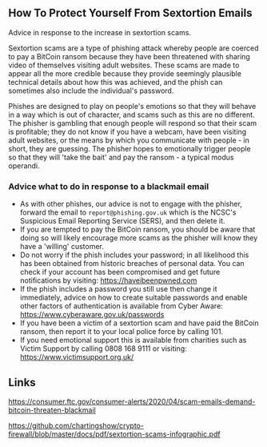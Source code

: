 ## How To Protect Yourself From Sextortion Emails

Advice in response to the increase in sextortion scams.

Sextortion scams are a type of phishing attack whereby people are coerced to pay a BitCoin ransom because they have been threatened with sharing video of themselves visiting adult websites. These scams are made to appear all the more credible because they provide seemingly plausible technical details about how this was achieved, and the phish can sometimes also include the individual's password.

Phishes are designed to play on people's emotions so that they will behave in a way which is out of character, and scams such as this are no different. The phisher is gambling that enough people will respond so that their scam is profitable; they do not know if you have a webcam, have been visiting adult websites, or the means by which you communicate with people - in short, they are guessing. The phisher hopes to emotionally trigger people so that they will 'take the bait' and pay the ransom - a typical modus operandi.

### Advice what to do in response to a blackmail email

* As with other phishes, our advice is not to engage with the phisher, forward the email to `report@phishing.gov.uk` which is the NCSC's Suspicious Email Reporting Service (SERS), and then delete it.
* If you are tempted to pay the BitCoin ransom, you should be aware that doing so will likely encourage more scams as the phisher will know they have a 'willing' customer.
* Do not worry if the phish includes your password; in all likelihood this has been obtained from historic breaches of personal data. You can check if your account has been compromised and get future notifications by visiting: https://haveibeenpwned.com
* If the phish includes a password you still use then change it immediately, advice on how to create suitable passwords and enable other factors of authentication is available from Cyber Aware: https://www.cyberaware.gov.uk/passwords
* If you have been a victim of a sextortion scam and have paid the BitCoin ransom, then report it to your local police force by calling 101. 
* If you need emotional support this is available from charities such as Victim Support by calling 0808 168 9111 or visiting: https://www.victimsupport.org.uk/

## Links

https://consumer.ftc.gov/consumer-alerts/2020/04/scam-emails-demand-bitcoin-threaten-blackmail

https://github.com/chartingshow/crypto-firewall/blob/master/docs/pdf/sextortion-scams-infographic.pdf
